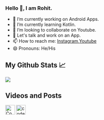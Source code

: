 ### Hello 👋, I am Rohit.

- 🔭 I’m currently working on Android Apps.
- 🌱 I’m currently learning Kotlin.
- 👯 I’m looking to collaborate on Youtube.
- 💬 Let's talk and work on an App.
- 📫 How to reach me: [Instagram](https://www.instagram.com/code2develop),[Youtube](https://www.youtube.com/channel/UC63I2ZUbKkeQRXqnyB0BOQA?view_as=subscriber)
- 😄 Pronouns: He/His




## My Github Stats &#x1f4c8;
<img src="https://github-readme-stats.vercel.app/api?username=Rohitohlyan66&&show_icons=true&title_color=ffffff&icon_color=FFFF00&text_color=d2d2d2&bg_color=292929"/>






<p>
<h2>Videos and Posts</h2></p>
<p>  <a href="https://www.youtube.com/channel/UC63I2ZUbKkeQRXqnyB0BOQA" target="blank"><img align="middle" src="https://www.flaticon.com/svg/static/icons/svg/1384/1384060.svg" alt="Code 2 Develop" height="30" width="30" /></a>
<a href="https://instagram.com/code2develop" target="blank"><img align="middle" src="https://www.flaticon.com/svg/static/icons/svg/1384/1384063.svg" alt="code.fun" height="30" width="30" /></a></p>
